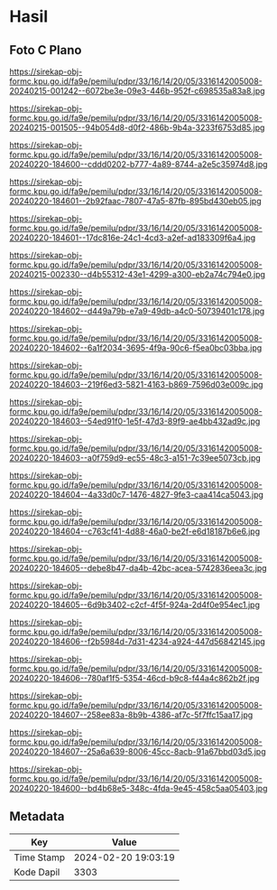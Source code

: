 # Hasil

## Foto C Plano

https://sirekap-obj-formc.kpu.go.id/fa9e/pemilu/pdpr/33/16/14/20/05/3316142005008-20240215-001242--6072be3e-09e3-446b-952f-c698535a83a8.jpg

https://sirekap-obj-formc.kpu.go.id/fa9e/pemilu/pdpr/33/16/14/20/05/3316142005008-20240215-001505--94b054d8-d0f2-486b-9b4a-3233f6753d85.jpg

https://sirekap-obj-formc.kpu.go.id/fa9e/pemilu/pdpr/33/16/14/20/05/3316142005008-20240220-184600--cddd0202-b777-4a89-8744-a2e5c35974d8.jpg

https://sirekap-obj-formc.kpu.go.id/fa9e/pemilu/pdpr/33/16/14/20/05/3316142005008-20240220-184601--2b92faac-7807-47a5-87fb-895bd430eb05.jpg

https://sirekap-obj-formc.kpu.go.id/fa9e/pemilu/pdpr/33/16/14/20/05/3316142005008-20240220-184601--17dc816e-24c1-4cd3-a2ef-ad183309f6a4.jpg

https://sirekap-obj-formc.kpu.go.id/fa9e/pemilu/pdpr/33/16/14/20/05/3316142005008-20240215-002330--d4b55312-43e1-4299-a300-eb2a74c794e0.jpg

https://sirekap-obj-formc.kpu.go.id/fa9e/pemilu/pdpr/33/16/14/20/05/3316142005008-20240220-184602--d449a79b-e7a9-49db-a4c0-50739401c178.jpg

https://sirekap-obj-formc.kpu.go.id/fa9e/pemilu/pdpr/33/16/14/20/05/3316142005008-20240220-184602--6a1f2034-3695-4f9a-90c6-f5ea0bc03bba.jpg

https://sirekap-obj-formc.kpu.go.id/fa9e/pemilu/pdpr/33/16/14/20/05/3316142005008-20240220-184603--219f6ed3-5821-4163-b869-7596d03e009c.jpg

https://sirekap-obj-formc.kpu.go.id/fa9e/pemilu/pdpr/33/16/14/20/05/3316142005008-20240220-184603--54ed91f0-1e5f-47d3-89f9-ae4bb432ad9c.jpg

https://sirekap-obj-formc.kpu.go.id/fa9e/pemilu/pdpr/33/16/14/20/05/3316142005008-20240220-184603--a0f759d9-ec55-48c3-a151-7c39ee5073cb.jpg

https://sirekap-obj-formc.kpu.go.id/fa9e/pemilu/pdpr/33/16/14/20/05/3316142005008-20240220-184604--4a33d0c7-1476-4827-9fe3-caa414ca5043.jpg

https://sirekap-obj-formc.kpu.go.id/fa9e/pemilu/pdpr/33/16/14/20/05/3316142005008-20240220-184604--c763cf41-4d88-46a0-be2f-e6d18187b6e6.jpg

https://sirekap-obj-formc.kpu.go.id/fa9e/pemilu/pdpr/33/16/14/20/05/3316142005008-20240220-184605--debe8b47-da4b-42bc-acea-5742836eea3c.jpg

https://sirekap-obj-formc.kpu.go.id/fa9e/pemilu/pdpr/33/16/14/20/05/3316142005008-20240220-184605--6d9b3402-c2cf-4f5f-924a-2d4f0e954ec1.jpg

https://sirekap-obj-formc.kpu.go.id/fa9e/pemilu/pdpr/33/16/14/20/05/3316142005008-20240220-184606--f2b5984d-7d31-4234-a924-447d56842145.jpg

https://sirekap-obj-formc.kpu.go.id/fa9e/pemilu/pdpr/33/16/14/20/05/3316142005008-20240220-184606--780af1f5-5354-46cd-b9c8-f44a4c862b2f.jpg

https://sirekap-obj-formc.kpu.go.id/fa9e/pemilu/pdpr/33/16/14/20/05/3316142005008-20240220-184607--258ee83a-8b9b-4386-af7c-5f7ffc15aa17.jpg

https://sirekap-obj-formc.kpu.go.id/fa9e/pemilu/pdpr/33/16/14/20/05/3316142005008-20240220-184607--25a6a639-8006-45cc-8acb-91a67bbd03d5.jpg

https://sirekap-obj-formc.kpu.go.id/fa9e/pemilu/pdpr/33/16/14/20/05/3316142005008-20240220-184600--bd4b68e5-348c-4fda-9e45-458c5aa05403.jpg


## Metadata

| Key        | Value               |
| ---------- | ------------------- |
| Time Stamp | 2024-02-20 19:03:19 |
| Kode Dapil | 3303                |




